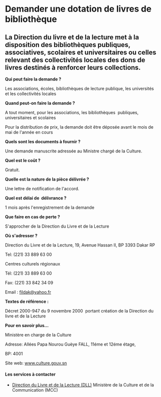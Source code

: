 # Demander une dotation de livres de bibliothèque

La Direction du livre et de la lecture met à la disposition des bibliothèques publiques, associatives, scolaires et universitaires ou celles relevant des collectivités locales des dons de livres destinés à renforcer leurs collections.
------------------------------------------------------------------------------------------------------------------------------------------------------------------------------------------------------------------------------------------

**Qui peut faire la demande ?**

Les associations, écoles, bibliothèques de lecture publique, les universités et les collectivités locales

**Quand peut-on faire la demande ?**

A tout moment, pour les associations, les bibliothèques  publiques, universitaires et scolaires

Pour la distribution de prix, la demande doit être déposée avant le mois de mai de l'année en cours

**Quels sont les documents à fournir ?**

Une demande manuscrite adressée au Ministre chargé de la Culture.

**Quel est le coût ?**

Gratuit.

**Quelle est la nature de la pièce délivrée ?**

Une lettre de notification de l'accord. 

**Quel est délai de  délivrance ?**

1 mois après l'enregistrement de la demande

**Que faire en cas de perte ?**

S'approcher de la Direction du Livre et de la Lecture  

**Où s'adresser ?**

Direction du Livre et de la Lecture, 19, Avenue Hassan II, BP 3393 Dakar RP

Tel: (221) 33 889 63 00

Centres culturels régionaux       

Tél: (221) 33 889 63 00

Fax: (221) 33 842 34 09

Email : [fildak@yahoo.fr](../../../services/fildakyahoofr.md)  

**Textes de référence :**

Décret 2000-947 du 9 novembre 2000  portant création de la Direction du livre et de la Lecture  

**Pour en savoir plus…**

Ministère en charge de la Culture  

Adresse: Allées Papa Nourou Guèye FALL, 11éme et 12éme étage,  

BP: 4001[](../../../services/.md)

Site web: www.culture.gouv.sn

#### Les services à contacter

*   [Direction du Livre et de la Lecture (DLL)](../../../services/direction-du-livre-et-de-la-lecture-dll.md) Ministère de la Culture et de la Communication (MCC)